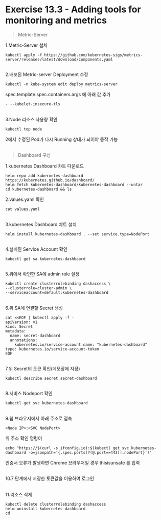 # Exercise 13.3 - Adding tools for monitoring and metrics

> Metric-Server

1.Metric-Server 설치

```
kubectl apply -f https://github.com/kubernetes-sigs/metrics-server/releases/latest/download/components.yaml
```

##

2.배포된 Metric-server Deployment 수정

```
kubectl -n kube-system edit deploy metrics-server
```

spec.template.spec.containers.args 에 아래 값 추가

```
- --kubelet-insecure-tls
```

##

3.Node 리소스 사용량 확인

```
kubectl top node
```

2에서 수정된 Pod가 다시 Running 상태가 되어야 동작 가능

##

> Dashboard 구성

1.kubernetes Dashboard 챠트 다운로드

```
helm repo add kubernetes-dashboard https://kubernetes.github.io/dashboard/
helm fetch kubernetes-dashboard/kubernetes-dashboard --untar
cd kubernetes-dashboard && ls
```

2.values.yaml 확인

```
cat values.yaml
```

##

3.kubernetes Dashboard 챠트 설치

```
helm install kubernetes-dashboard . --set service.type=NodePort
```

##

4.설치된 Service Account 확인

```
kubectl get sa kubernetes-dashboard
```

##

5.위에서 확인한 SA에 admin role 설정

```
kubectl create clusterrolebinding dashaccess \
--clusterrole=cluster-admin \
--serviceaccount=default:kubernetes-dashboard
```

##

6.위 SA에 연결할 Secret 생성

```
cat <<EOF | kubectl apply -f -
apiVersion: v1
kind: Secret
metadata:
  name: secret-dashboard
  annotations:
    kubernetes.io/service-account.name: "kubernetes-dashboard"
type: kubernetes.io/service-account-token
EOF
```

##

7.위 Secret의 토큰 확인(메모장에 저장)

```
kubectl describe secret secret-dashboard
```

##

8.서비스 Nodeport 확인

```
kubectl get svc kubernetes-dashboard
```

##

9.웹 브라우저에서 아래 주소로 접속

```
<Node IP>:<SVC NodePort>
```

위 주소 확인 명령어

```
echo "https://$(curl -s ifconfig.io):$(kubectl get svc kubernetes-dashboard -o=jsonpath='{.spec.ports[?(@.port==443)].nodePort}')"
```

인증서 오류가 발생하면 Chrome 브라우저일 경우 thisisunsafe 를 입력

##

10.7 단계에서 저장한 토큰값을 이용하여 로그인

##

11.리소스 삭제

```
kubectl delete clusterrolebinding dashaccess
helm uninstall kubernetes-dashboard
cd
```
